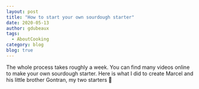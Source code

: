 ```yaml
---
layout: post
title: "How to start your own sourdough starter"
date: 2020-05-13
author: gdubeaux
tags:
  - AboutCooking
category: blog
blog: true
---
```


The whole process takes roughly a week. You can find many videos online to make your own sourdough starter. Here is what I did to create Marcel and his little brother Gontran, my two starters 🥰